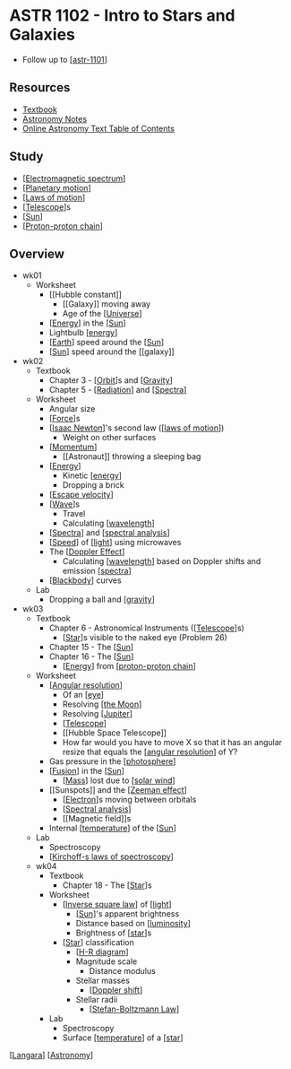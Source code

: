 # ASTR 1102 - Intro to Stars and Galaxies

- Follow up to [[astr-1101]]

## Resources

- [Textbook](https://openstax.org/details/books/astronomy)
- [Astronomy Notes](https://www.astronomynotes.com/)
- [Online Astronomy Text Table of Contents](https://cseligman.com/text/tableofcontents.htm)

## Study

- [[Electromagnetic spectrum]]
- [[Planetary motion]]
- [[Laws of motion]]
- [[Telescope]]s
- [[Sun]]
- [[Proton-proton chain]]

## Overview

- wk01
  - Worksheet
    - [[Hubble constant]]
      - [[Galaxy]] moving away
      - Age of the [[Universe]]
    - [[Energy]] in the [[Sun]]
    - Lightbulb [[energy]]
    - [[Earth]] speed around the [[Sun]]
    - [[Sun]] speed around the [[galaxy]]
- wk02
  - Textbook
    - Chapter 3 - [[Orbit]]s and [[Gravity]]
    - Chapter 5 - [[Radiation]] and [[Spectra]]
  - Worksheet
    - Angular size
    - [[Force]]s
    - [[Isaac Newton]]'s second law ([[laws of motion]])
      - Weight on other surfaces
    - [[Momentum]]
      - [[Astronaut]] throwing a sleeping bag
    - [[Energy]]
      - Kinetic [[energy]]
      - Dropping a brick
    - [[Escape velocity]]
    - [[Wave]]s
      - Travel
      - Calculating [[wavelength]]
    - [[Spectra]] and [[spectral analysis]]
    - [[Speed]] of [[light]] using microwaves
    - The [[Doppler Effect]]
      - Calculating [[wavelength]] based on Doppler shifts and emission [[spectra]]
    - [[Blackbody]] curves
  - Lab
    - Dropping a ball and [[gravity]]
- wk03
  - Textbook
    - Chapter 6 - Astronomical Instruments ([[Telescope]]s)
      - [[Star]]s visible to the naked eye (Problem 26)
    - Chapter 15 - The [[Sun]]
    - Chapter 16 - The [[Sun]]
      - [[Energy]] from [[proton-proton chain]]
  - Worksheet
    - [[Angular resolution]]
      - Of an [[eye]]
      - Resolving [[the Moon]]
      - Resolving [[Jupiter]]
      - [[Telescope]]
      - [[Hubble Space Telescope]]
      - How far would you have to move X so that it has an angular resize that equals the [[angular resolution]] of Y?
    - Gas pressure in the [[photosphere]]
    - [[Fusion]] in the [[Sun]]
      - [[Mass]] lost due to [[solar wind]]
    - [[Sunspots]] and the [[Zeeman effect]]
      - [[Electron]]s moving between orbitals
      - [[Spectral analysis]]
      - [[Magnetic field]]s
    - Internal [[temperature]] of the [[Sun]]
  - Lab
    - Spectroscopy
    - [[Kirchoff-s laws of spectroscopy]]
  - wk04
    - Textbook
      - Chapter 18 - The [[Star]]s
    - Worksheet
      - [[Inverse square law]] of [[light]]
        - [[Sun]]'s apparent brightness
        - Distance based on [[luminosity]]
        - Brightness of [[star]]s
      - [[Star]] classification
        - [[H-R diagram]]
        - Magnitude scale
          - Distance modulus
        - Stellar masses
          - [[Doppler shift]]
        - Stellar radii
          - [[Stefan-Boltzmann Law]]
    - Lab
      - Spectroscopy
      - Surface [[temperature]] of a [[star]]

[[Langara]] [[Astronomy]]

[//begin]: # "Autogenerated link references for markdown compatibility"
[astr-1101]: astr-1101 "ASTR 1101 - Intro to the Solar System"
[Electromagnetic spectrum]: electromagnetic-spectrum "Electromagnetic Spectrum"
[Planetary motion]: planetary-motion "Planetary Motion"
[Telescope]: telescope "Telescope"
[Sun]: sun "Sun"
[Universe]: universe "Universe"
[Energy]: energy "Energy"
[Sun]: sun "Sun"
[energy]: energy "Energy"
[Earth]: earth "Earth 🜨"
[Sun]: sun "Sun"
[Sun]: sun "Sun"
[Orbit]: orbit "Orbit"
[Radiation]: radiation "Radiation"
[Force]: force "Force"
[Isaac Newton]: isaac-newton "Isaac Newton"
[laws of motion]: laws-of-motion "Laws of Motion"
[Momentum]: momentum "Momentum"
[Energy]: energy "Energy"
[energy]: energy "Energy"
[Escape velocity]: escape-velocity "Escape Velocity"
[Wave]: wave "Wave"
[wavelength]: wavelength "Wavelength"
[Speed]: speed "Speed"
[light]: light "Light"
[Doppler Effect]: doppler-effect "Doppler Effect"
[wavelength]: wavelength "Wavelength"
[spectra]: spectra "Spectra"
[Blackbody]: blackbody "Blackbody"
[gravity]: gravity "Gravity"
[Telescope]: telescope "Telescope"
[Star]: star "Star"
[Sun]: sun "Sun"
[Sun]: sun "Sun"
[Energy]: energy "Energy"
[proton-proton chain]: proton-proton-chain "Proton-Proton Chain"
[Angular resolution]: angular-resolution "Angular Resolution"
[eye]: eye "Eye"
[the Moon]: the-moon "The Moon"
[Jupiter]: jupiter "Jupiter ♃"
[Telescope]: telescope "Telescope"
[angular resolution]: angular-resolution "Angular Resolution"
[photosphere]: photosphere "Photosphere"
[Fusion]: fusion "Fusion"
[Sun]: sun "Sun"
[Mass]: mass "Mass"
[solar wind]: solar-wind "Solar Wind"
[Zeeman effect]: zeeman-effect "Zeeman Effect"
[Electron]: electron "Electron"
[Spectral analysis]: spectral-analysis "Spectral Analysis"
[temperature]: temperature "Temperature"
[Sun]: sun "Sun"
[Kirchoff-s laws of spectroscopy]: kirchoff-s-laws-of-spectroscopy "Kirchoff's Laws of Spectroscopy"
[Star]: star "Star"
[Inverse square law]: inverse-square-law "Inverse Square Law"
[light]: light "Light"
[Sun]: sun "Sun"
[luminosity]: luminosity "Luminosity"
[star]: star "Star"
[Star]: star "Star"
[H-R diagram]: h-r-diagram "H-R Diagram"
[Doppler shift]: doppler-shift "Doppler Shift"
[Stefan-Boltzmann Law]: stefan-boltzmann-law "Stefan-Boltzmann Law"
[temperature]: temperature "Temperature"
[star]: star "Star"
[Langara]: langara "Langara"
[Astronomy]: astronomy "Astronomy"
[//end]: # "Autogenerated link references"